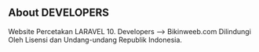 

## About DEVELOPERS

Website Percetakan LARAVEL 10.
Developers --> Bikinweeb.com
Dilindungi Oleh Lisensi dan Undang-undang Republik Indonesia.

